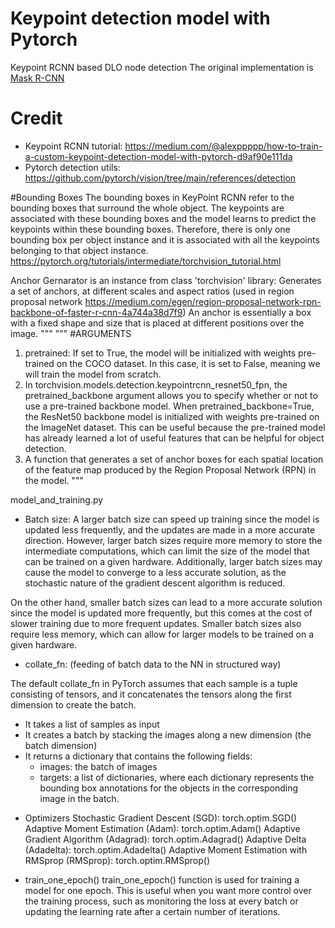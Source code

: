 

# Keypoint detection model with Pytorch

Keypoint RCNN based DLO node detection
The original implementation is [Mask R-CNN](https://arxiv.org/abs/1703.06870)


# Credit
- Keypoint RCNN tutorial: https://medium.com/@alexppppp/how-to-train-a-custom-keypoint-detection-model-with-pytorch-d9af90e111da
- Pytorch detection utils: https://github.com/pytorch/vision/tree/main/references/detection

#Bounding Boxes
The bounding boxes in KeyPoint RCNN refer to the bounding boxes that surround the whole object. The keypoints are associated with these bounding boxes and the model learns to predict the keypoints within these bounding boxes. Therefore, there is only one bounding box per object instance and it is associated with all the keypoints belonging to that object instance.
https://pytorch.org/tutorials/intermediate/torchvision_tutorial.html

Anchor Gernarator is an instance from class 'torchvision' library: Generates a set of anchors,
at different scales and aspect ratios (used in region proposal network https://medium.com/egen/region-proposal-network-rpn-backbone-of-faster-r-cnn-4a744a38d7f9)
An anchor is essentially a box with a fixed shape and size that is placed at different positions over the image.
"""
"""
#ARGUMENTS
1. pretrained: If set to True, the model will be initialized with weights pre-trained on the COCO dataset. 
In this case, it is set to False, meaning we will train the model from scratch.
2. In torchvision.models.detection.keypointrcnn_resnet50_fpn, the pretrained_backbone argument allows you to specify whether or not to use a pre-trained backbone model. 
When pretrained_backbone=True, the ResNet50 backbone model is initialized with weights pre-trained on the ImageNet dataset.
This can be useful because the pre-trained model has already learned a lot of useful features that can be helpful for object detection.
5.  A function that generates a set of anchor boxes for each spatial location of the feature map produced by the Region Proposal Network (RPN) in the model. 
"""


model_and_training.py
* Batch size:
A larger batch size can speed up training since the model is updated less frequently, and the updates are made in a more accurate direction. However, larger batch sizes require more memory to store the intermediate computations, which can limit the size of the model that can be trained on a given hardware. Additionally, larger batch sizes may cause the model to converge to a less accurate solution, as the stochastic nature of the gradient descent algorithm is reduced.

On the other hand, smaller batch sizes can lead to a more accurate solution since the model is updated more frequently, but this comes at the cost of slower training due to more frequent updates. Smaller batch sizes also require less memory, which can allow for larger models to be trained on a given hardware.

* collate_fn: (feeding of batch data to the NN in structured way)

The default collate_fn in PyTorch assumes that each sample is a tuple consisting of tensors, and it concatenates the tensors along the first dimension to create the batch.

- It takes a list of samples as input
- It creates a batch by stacking the images along a new dimension (the batch dimension)
- It returns a dictionary that contains the following fields:
    - images: the batch of images
    - targets: a list of dictionaries, where each dictionary represents the bounding box annotations for the objects in the corresponding image in the batch.


* Optimizers
Stochastic Gradient Descent (SGD): torch.optim.SGD()
Adaptive Moment Estimation (Adam): torch.optim.Adam()
Adaptive Gradient Algorithm (Adagrad): torch.optim.Adagrad()
Adaptive Delta (Adadelta): torch.optim.Adadelta()
Adaptive Moment Estimation with RMSprop (RMSprop): torch.optim.RMSprop()


* train_one_epoch()
 train_one_epoch() function is used for training a model for one epoch. This is useful when you want more control over the training process, such as monitoring the loss at every batch or updating the learning rate after a certain number of iterations.